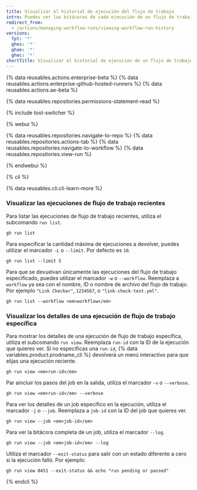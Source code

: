 ```yaml
---
title: Visualizar el historial de ejecución del flujo de trabajo
intro: Puedes ver las bitácoras de cada ejecución de un flujo de trabajo. Las bitácoras incluyen el estado de cada job y de cada paso en un flujo de trabajo.
redirect_from:
  - /actions/managing-workflow-runs/viewing-workflow-run-history
versions:
  fpt: '*'
  ghes: '*'
  ghae: '*'
  ghec: '*'
shortTitle: Visualizar el historial de ejecución de un flujo de trabajo
---
```


{% data reusables.actions.enterprise-beta %}
{% data reusables.actions.enterprise-github-hosted-runners %}
{% data reusables.actions.ae-beta %}

{% data reusables.repositories.permissions-statement-read %}

{% include tool-switcher %}

{% webui %}

{% data reusables.repositories.navigate-to-repo %}
{% data reusables.repositories.actions-tab %}
{% data reusables.repositories.navigate-to-workflow %}
{% data reusables.repositories.view-run %}

{% endwebui %}

{% cli %}

{% data reusables.cli.cli-learn-more %}

### Visualizar las ejecuciones de flujo de trabajo recientes

Para listar las ejecuciones de flujo de trabajo recientes, utiliza el subcomando `run list`.

```shell
gh run list
```

Para especificar la cantidad máxima de ejecuciones a devolver, puedes utilizar el marcador `-L` o `--limit`. Por defecto es `10`.

```shell
gh run list --limit 5
```

Para que se devuelvan únicamente las ejecuciones del flujo de trabajo especificado, puedes utilizar el marcador `-w` o `--workflow`.  Reemplaza a `workflow` ya sea con el nombre, ID o nombre de archivo del flujo de trabajo. Por ejemplo `"Link Checker"`, `1234567`, o `"link-check-test.yml"`.

```shell
gh run list --workflow <em>workflow</em>
```

### Visualizar los detalles de una ejecución de flujo de trabajo específica

Para mostrar los detalles de una ejecución de flujo de trabajo específica, utiliza el subcomando `run view`. Reemplaza `run-id` con la ID de la ejecución que quieres ver. Si no especificas una `run-id`, {% data variables.product.prodname_cli %} devolverá un menú interactivo para que elijas una ejecución reciente.

```shell
gh run view <em>run-id</em>
```

Par aincluir los pasos del job en la salida, utiliza el marcador `-v` o `--verbose`.

```shell
gh run view <em>run-id</em> --verbose
```

Para ver los detalles de un job específico en la ejecución, utiliza el marcador `-j` o `--job`.  Reemplaza a `job-id` con la ID del job que quieres ver.

```shell
gh run view --job <em>job-id</em>
```

Para ver la bitácora completa de un job, utiliza el marcador `--log`.

```shell
gh run view --job <em>job-id</em> --log
```

Utiliza el marcador `--exit-status` para salir con un estado diferente a cero si la ejecución falló. Por ejemplo:

```shell
gh run view 0451 --exit-status && echo "run pending or passed"
```

{% endcli %}
